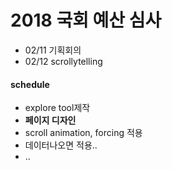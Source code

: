 # 2018 국회 예산 심사

- 02/11 기획회의
- 02/12 scrollytelling
  
#### schedule
- explore tool제작
- **페이지 디자인**
- scroll animation, forcing 적용
- 데이터나오면 적용..
- ..  